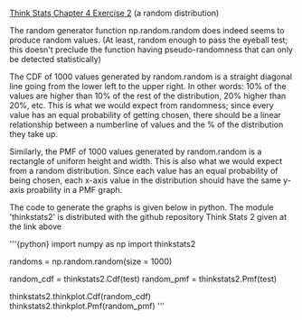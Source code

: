 [Think Stats Chapter 4 Exercise 2](http://greenteapress.com/thinkstats2/html/thinkstats2005.html#toc41) (a random distribution)

The random generator function np.random.random does indeed seems to produce random values.  (At least, random enough to pass the eyeball test; this doesn't preclude the function having pseudo-randomness that can only be detected statistically)

The CDF of 1000 values generated by random.random is a straight diagonal line going from the lower left to the upper right.  In other words: 10% of the values are higher than 10% of the rest of the distribution, 20% higher than 20%, etc.  This is what we would expect from randomness; since every value has an equal probability of getting chosen, there should be a linear relationship between a numberline of values and the % of the distribution they take up.

Similarly, the PMF of 1000 values generated by random.random is a rectangle of uniform height and width.  This is also what we would expect from a random distribution.  Since each value has an equal probability of being chosen, each x-axis value in the distribution should have the same y-axis proability in a PMF graph.

The code to generate the graphs is given below in python.  The module 'thinkstats2' is distributed with the github repository Think Stats 2 given at the link above

'''{python}
import numpy as np
import thinkstats2

randoms = np.random.random(size = 1000)

random_cdf = thinkstats2.Cdf(test)
random_pmf = thinkstats2.Pmf(test)

thinkstats2.thinkplot.Cdf(random_cdf)
thinkstats2.thinkplot.Pmf(random_pmf)
'''

